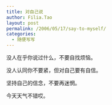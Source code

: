 ```yaml
---
title: 对自己说
author: Filia.Tao
layout: post
permalink: /2006/05/17/say-to-myself/
categories:
  - 随便写写
---
```

没人在乎你说过什么，不要自找烦恼。

没人认同你不要紧，但对自己要有自信。

坚持自己的信念，不要再迷惘。

今天天气不错哎。
